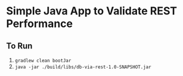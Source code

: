 # Simple Java App to Validate REST Performance

## To Run

1. `gradlew clean bootJar`
2. `java -jar ./build/libs/db-via-rest-1.0-SNAPSHOT.jar`